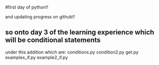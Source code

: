 #first day of python!!

and updating progress on github!!

## so onto day 3 of the learning experience which will be conditional statements

under this addition which are:
conditions.py
condition2.py
get.py
examples_if.py
example2_if.py

